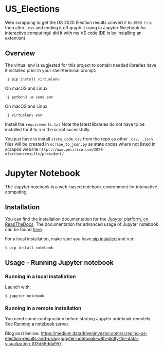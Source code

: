 # US_Elections

Web scrapping to get the US 2020 Election results convert it to `JSON file` then after `.csv` and ending it off graph it using in Jupyter Notebook for interactive computing(I did it with my VS code IDE in 
by installing an extention)

## Overview

The virtual env is sugjested for this project to contain needed libraries
have it installed prior
In your shell/terminal prompt:

	 $ pip install virtualenv

On macOS and Linux:

	 $ python3 -m venv env
   

On macOS and Linux:

	 $ virtualenv env
  
  
Install the `requirements.txt` Note the latest libraries do not have to be installed for it to run the script sucessfully.
 
 
You just have to install `state_code.csv` from the repo as other `.csv, .json` files will be created in `scrape_to_json.py` as state codes where not listed in scraped website 
`https://www.politico.com/2020-election/results/president/`

 
 # Jupyter Notebook
 
 The Jupyter notebook is a web-based notebook environment for interactive
computing.

## Installation
You can find the installation documentation for the
[Jupyter platform, on ReadTheDocs](https://jupyter.readthedocs.io/en/latest/install.html).
The documentation for advanced usage of Jupyter notebook can be found
[here](https://jupyter-notebook.readthedocs.io/en/latest/).

For a local installation, make sure you have
[pip installed](https://pip.readthedocs.io/en/stable/installing/) and run:

    $ pip install notebook

## Usage - Running Jupyter notebook

### Running in a local installation

Launch with:

    $ jupyter notebook

### Running in a remote installation

You need some configuration before starting Jupyter notebook remotely. See [Running a notebook server](https://jupyter-notebook.readthedocs.io/en/stable/public_server.html).


Blog post bellow:
https://medium.datadriveninvestor.com/scraping-us-election-results-and-using-jupyter-notebook-with-plotly-for-data-visualization-8f3d55dda957
